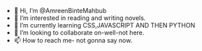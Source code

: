 - 👋 Hi, I’m @AmreenBinteMahbub
- 👀 I’m interested in reading and writing novels.
- 🌱 I’m currently learning CSS,JAVASCRIPT AND THEN PYTHON
- 💞️ I’m looking to collaborate on-well-not here.
- 📫 How to reach me- not gonna say now.

<!---
AmreenBinteMahbub/AmreenBinteMahbub is a ✨ special ✨ repository because its `README.md` (this file) appears on your GitHub profile.
You can click the Preview link to take a look at your changes.
--->
